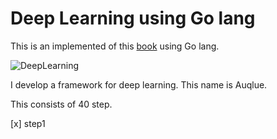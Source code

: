 # Deep Learning using Go lang

This is an implemented of this [book](https://www.oreilly.co.jp/books/9784873119069/) using Go lang.

![DeepLearning](https://user-images.githubusercontent.com/42408108/100508576-123ea580-31b1-11eb-8412-79c303dcaace.jpeg)

I develop a framework for deep learning.
This name is Auqlue.

This consists of 40 step.

[x] step1

